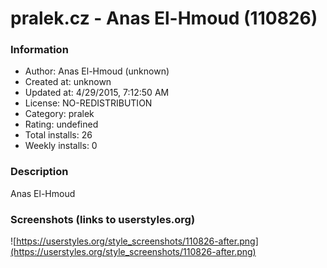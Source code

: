 # pralek.cz - Anas El-Hmoud (110826)

### Information
- Author: Anas El-Hmoud (unknown)
- Created at: unknown
- Updated at: 4/29/2015, 7:12:50 AM
- License: NO-REDISTRIBUTION
- Category: pralek
- Rating: undefined
- Total installs: 26
- Weekly installs: 0


### Description
Anas El-Hmoud


### Screenshots (links to userstyles.org)
![https://userstyles.org/style_screenshots/110826-after.png](https://userstyles.org/style_screenshots/110826-after.png)


